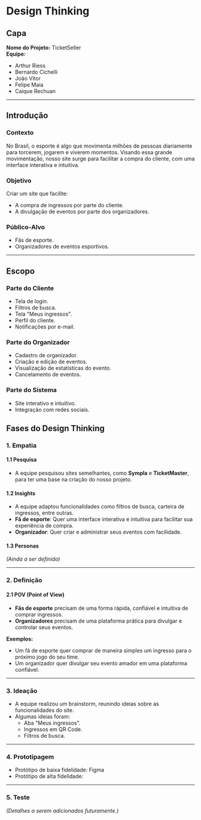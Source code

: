 # Design Thinking

## Capa

**Nome do Projeto:** TicketSeller  
**Equipe:**  
- Arthur Riess  
- Bernardo Cichelli  
- João Vitor  
- Felipe Maia  
- Caique Rechuan  

---

## Introdução

### Contexto  
No Brasil, o esporte é algo que movimenta milhões de pessoas diariamente para torcerem, jogarem e viverem momentos. Visando essa grande movimentação, nosso site surge para facilitar a compra do cliente, com uma interface interativa e intuitiva.

### Objetivo  
Criar um site que facilite:  
- A compra de ingressos por parte do cliente.  
- A divulgação de eventos por parte dos organizadores.

### Público-Alvo  
- Fãs de esporte.  
- Organizadores de eventos esportivos.

---

## Escopo

### Parte do Cliente  
- Tela de login.  
- Filtros de busca.  
- Tela "Meus ingressos".  
- Perfil do cliente.  
- Notificações por e-mail.

### Parte do Organizador  
- Cadastro de organizador.  
- Criação e edição de eventos.  
- Visualização de estatísticas do evento.  
- Cancelamento de eventos.

### Parte do Sistema  
- Site interativo e intuitivo.  
- Integração com redes sociais.


## Fases do Design Thinking

### 1. Empatia

#### 1.1 Pesquisa  
- A equipe pesquisou sites semelhantes, como **Sympla** e **TicketMaster**, para ter uma base na criação do nosso projeto.

#### 1.2 Insights  
- A equipe adaptou funcionalidades como filtros de busca, carteira de ingressos, entre outras.  
- **Fã de esporte**: Quer uma interface interativa e intuitiva para facilitar sua experiência de compra.  
- **Organizador**: Quer criar e administrar seus eventos com facilidade.

#### 1.3 Personas  
*(Ainda a ser definido)*

---

### 2. Definição

#### 2.1 POV (Point of View)  
- **Fãs de esporte** precisam de uma forma rápida, confiável e intuitiva de comprar ingressos.  
- **Organizadores** precisam de uma plataforma prática para divulgar e controlar seus eventos.

**Exemplos:**  
- Um fã de esporte quer comprar de maneira simples um ingresso para o próximo jogo do seu time.  
- Um organizador quer divulgar seu evento amador em uma plataforma confiável.

---

### 3. Ideação  

- A equipe realizou um brainstorm, reunindo ideias sobre as funcionalidades do site.  
- Algumas ideias foram:  
  - Aba "Meus ingressos".  
  - Ingressos em QR Code.  
  - Filtros de busca.

---

### 4. Prototipagem  

- Protótipo de baixa fidelidade: Figma
- Protótipo de alta fidelidade: 

---

### 5. Teste  

*(Detalhes a serem adicionados futuramente.)*

